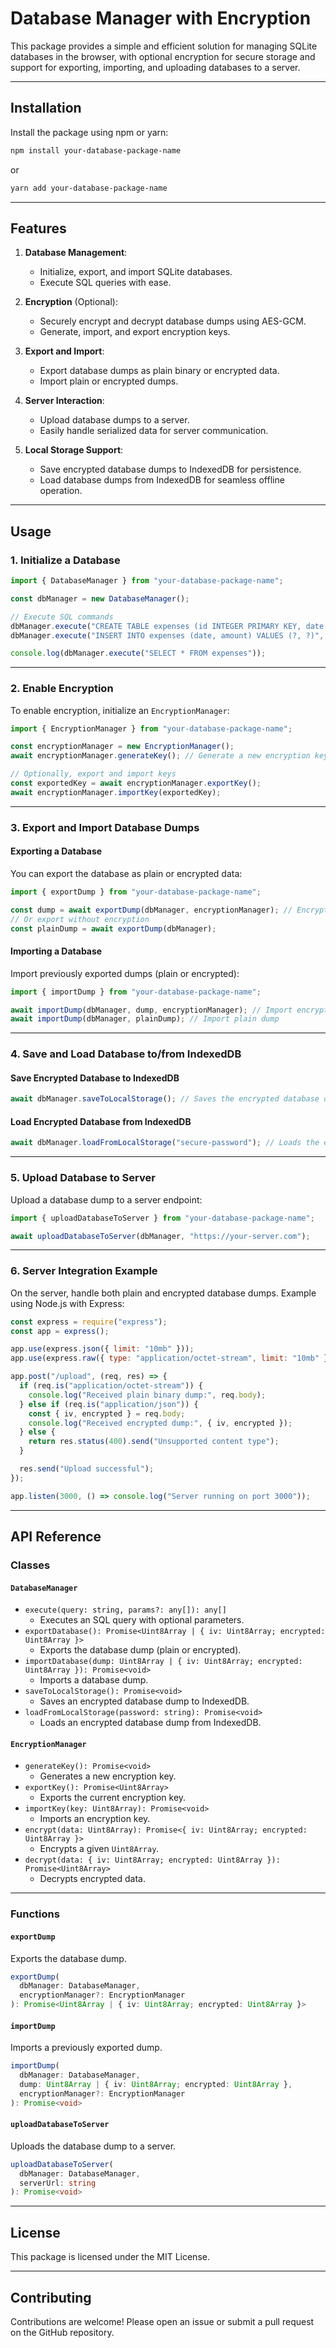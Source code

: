 
# **Database Manager with Encryption**

This package provides a simple and efficient solution for managing SQLite databases in the browser, with optional encryption for secure storage and support for exporting, importing, and uploading databases to a server.

---

## **Installation**

Install the package using npm or yarn:

```bash
npm install your-database-package-name
```

or

```bash
yarn add your-database-package-name
```

---

## **Features**

1. **Database Management**:
   - Initialize, export, and import SQLite databases.
   - Execute SQL queries with ease.

2. **Encryption** (Optional):
   - Securely encrypt and decrypt database dumps using AES-GCM.
   - Generate, import, and export encryption keys.

3. **Export and Import**:
   - Export database dumps as plain binary or encrypted data.
   - Import plain or encrypted dumps.

4. **Server Interaction**:
   - Upload database dumps to a server.
   - Easily handle serialized data for server communication.

5. **Local Storage Support**:
   - Save encrypted database dumps to IndexedDB for persistence.
   - Load database dumps from IndexedDB for seamless offline operation.

---

## **Usage**

### **1. Initialize a Database**

```typescript
import { DatabaseManager } from "your-database-package-name";

const dbManager = new DatabaseManager();

// Execute SQL commands
dbManager.execute("CREATE TABLE expenses (id INTEGER PRIMARY KEY, date TEXT, amount REAL)");
dbManager.execute("INSERT INTO expenses (date, amount) VALUES (?, ?)", ["2023-12-03", 100]);

console.log(dbManager.execute("SELECT * FROM expenses"));
```

---

### **2. Enable Encryption**

To enable encryption, initialize an `EncryptionManager`:

```typescript
import { EncryptionManager } from "your-database-package-name";

const encryptionManager = new EncryptionManager();
await encryptionManager.generateKey(); // Generate a new encryption key

// Optionally, export and import keys
const exportedKey = await encryptionManager.exportKey();
await encryptionManager.importKey(exportedKey);
```

---

### **3. Export and Import Database Dumps**

#### Exporting a Database
You can export the database as plain or encrypted data:

```typescript
import { exportDump } from "your-database-package-name";

const dump = await exportDump(dbManager, encryptionManager); // Encrypted
// Or export without encryption
const plainDump = await exportDump(dbManager);
```

#### Importing a Database
Import previously exported dumps (plain or encrypted):

```typescript
import { importDump } from "your-database-package-name";

await importDump(dbManager, dump, encryptionManager); // Import encrypted dump
await importDump(dbManager, plainDump); // Import plain dump
```

---

### **4. Save and Load Database to/from IndexedDB**

#### Save Encrypted Database to IndexedDB
```typescript
await dbManager.saveToLocalStorage(); // Saves the encrypted database dump to IndexedDB
```

#### Load Encrypted Database from IndexedDB
```typescript
await dbManager.loadFromLocalStorage("secure-password"); // Loads the encrypted dump
```

---

### **5. Upload Database to Server**

Upload a database dump to a server endpoint:

```typescript
import { uploadDatabaseToServer } from "your-database-package-name";

await uploadDatabaseToServer(dbManager, "https://your-server.com");
```

---

### **6. Server Integration Example**

On the server, handle both plain and encrypted database dumps. Example using Node.js with Express:

```javascript
const express = require("express");
const app = express();

app.use(express.json({ limit: "10mb" }));
app.use(express.raw({ type: "application/octet-stream", limit: "10mb" }));

app.post("/upload", (req, res) => {
  if (req.is("application/octet-stream")) {
    console.log("Received plain binary dump:", req.body);
  } else if (req.is("application/json")) {
    const { iv, encrypted } = req.body;
    console.log("Received encrypted dump:", { iv, encrypted });
  } else {
    return res.status(400).send("Unsupported content type");
  }

  res.send("Upload successful");
});

app.listen(3000, () => console.log("Server running on port 3000"));
```

---

## **API Reference**

### **Classes**

#### **`DatabaseManager`**
- `execute(query: string, params?: any[]): any[]`
  - Executes an SQL query with optional parameters.
- `exportDatabase(): Promise<Uint8Array | { iv: Uint8Array; encrypted: Uint8Array }>`
  - Exports the database dump (plain or encrypted).
- `importDatabase(dump: Uint8Array | { iv: Uint8Array; encrypted: Uint8Array }): Promise<void>`
  - Imports a database dump.
- `saveToLocalStorage(): Promise<void>`
  - Saves an encrypted database dump to IndexedDB.
- `loadFromLocalStorage(password: string): Promise<void>`
  - Loads an encrypted database dump from IndexedDB.

#### **`EncryptionManager`**
- `generateKey(): Promise<void>`
  - Generates a new encryption key.
- `exportKey(): Promise<Uint8Array>`
  - Exports the current encryption key.
- `importKey(key: Uint8Array): Promise<void>`
  - Imports an encryption key.
- `encrypt(data: Uint8Array): Promise<{ iv: Uint8Array; encrypted: Uint8Array }>`
  - Encrypts a given `Uint8Array`.
- `decrypt(data: { iv: Uint8Array; encrypted: Uint8Array }): Promise<Uint8Array>`
  - Decrypts encrypted data.

---

### **Functions**

#### **`exportDump`**
Exports the database dump.
```typescript
exportDump(
  dbManager: DatabaseManager,
  encryptionManager?: EncryptionManager
): Promise<Uint8Array | { iv: Uint8Array; encrypted: Uint8Array }>
```

#### **`importDump`**
Imports a previously exported dump.
```typescript
importDump(
  dbManager: DatabaseManager,
  dump: Uint8Array | { iv: Uint8Array; encrypted: Uint8Array },
  encryptionManager?: EncryptionManager
): Promise<void>
```

#### **`uploadDatabaseToServer`**
Uploads the database dump to a server.
```typescript
uploadDatabaseToServer(
  dbManager: DatabaseManager,
  serverUrl: string
): Promise<void>
```

---

## **License**

This package is licensed under the MIT License.

---

## **Contributing**

Contributions are welcome! Please open an issue or submit a pull request on the GitHub repository.
